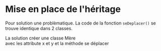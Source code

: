 # Mise en place de l'héritage

Pour solution une problèmatique.
La code de la fonction <code>seDeplacer()</code> se trouve identique dans 2 classes.  
  
La solution créer une classe Mère  
avec les attribute x et y
et la méthode se déplacer



